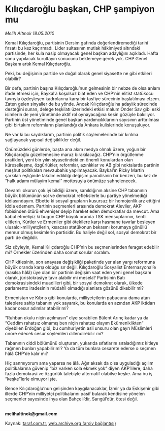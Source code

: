 # Kılıçdaroğlu başkan, CHP şampiyon mu

*Melih Altınok 18.05.2010*

<div class="yazi"><p>Kemal Kılıçdaroğlu, partisinin Dersim gafında değerlendiremediği tarihî fırsatı bu kez kaçırmadı. Lider sultasının mutlak hâkimiyeti altındaki partisinde, her kula nasip olmayacak genel başkan adaylığını açıkladı. Hafta sonu yapılacak kurultayın sonucunu beklemeye gerek yok. CHP Genel Başkanı artık Kemal Kılıçdaroğlu.</p>
<p>Peki, bu değişimin partide ve doğal olarak genel siyasette ne gibi etkileri olabilir?</p>
<p>Bir defa, partinin başına Kılıçdaroğlu’nun gelmesinin bir nebze de olsa anlam ifade etmesi için, Baykal’a koşulsuz biat eden ve CHP’nin elitist statükocu tavrıyla özdeşleşen kadrolarına karşı bir tasfiye sürecinin başlatılması elzem. Zaten gelen sinyaller de bu yönde. Ancak Kılıçdaroğlu’na adaylık sürecinde desteğini sunan, delege teşkilatı üzerindeki etkisi malum Önder Sav gibi eski isimlerin de yeni yönetimde aktif rol oynayacağına kesin gözüyle bakılıyor. Partinin üst yönetiminde genel başkan yardımcılıklarının sayısının arttırılması gibi birtakım reformların planlandığı da Ankara kulislerinde konuşuluyor. </p>
<p>Ne var ki bu saydıklarım, partinin politik söylemelerinde bir kırılma sağlayacak yapısal değişiklikler değil. </p>
<p>Önümüzdeki günlerde, başta ana akım medya olmak üzere, yoğun bir Kılıçdaroğlu güzellemesine maruz bırakılacağız. CHP’nin örgütlenme pratikleri, yeni bin yılın siyasetindeki en önemli konulardan olan küreselleşme, özgürlükler, reformlar, azınlıklar ve AB gibi noktalarda partinin meşhut politikaları mevzubahis yapılmayacak. Baykal’ın Ricky Martin şarkıları eşliğinde takdim edildiği değişim parodisinin bir benzeri, bu kez de “halk adamı mülayim kemal” mottosuyla önümüze sahnelenecek.</p>
<p>Devamlı okurun çok iyi bildiği üzere, sanıldığının aksine CHP tabanının büyük bölümünün sol ve demokrat reflekslerle bu partiye yönelmediği iddiasındayım. Elbette ki sosyal grupların kusursuz bir homojenlik arz ettiğini iddia edemem. Partinin seçmenleri arasında demokrat Aleviler, AKP fobisinden ötürü ehvenişer deyip hareket eden demokratlar da mevcut. Ama kabul etmeliyiz ki bugün CHP büyük oranda TSK mensuplarının, kentli elitlerin, Kürtler ve Ermeniler gibi ötekilere karşı hasmane tavırlar besleyen ulusalcı-milliyetçilerin, kısacası statükonun bekasını korumaya gönüllü memur olmuş kesimlerin partisidir. Bu haliyle değil sol, sosyal demokrat bir parti de değildir.</p>
<p>Siz söyleyin, Kemal Kılıçdaroğlu CHP’nin bu seçmenlerinden feragat edebilir mi? Örnekler üzerinden daha somut sorular soralım.</p>
<p>CHP kitlesinin, son anayasa değişikliği paketinde yer alan yargı reformuna büyük oranda karşı olduğu sır değil. Kılıçdaroğlu Sosyalist Enternasyonal’e (nasılsa hâlâ) üye olan bir partinin değişim vaat eden yeni genel başkanı olarak, jüristokrasiye tavır alabilir mi mesela? Partisinin Batı demokrasisindeki muadilleri gibi, bir sosyal demokrat olarak, ülkede parlamento iradesinin müdahil olmadığı alanlara gözünü dikebilir mi?</p>
<p>Ermenistan ve Kıbrıs gibi konularda, milliyetçilerin pabucunu dama atan taleplere sahip tabanını yok sayarak, bu konularda en azından AKP iktidarı kadar cesur adımlar atabilir mi?</p>
<p>“Ruhban okulu niçin açılmasın” diye sorabilen Bülent Arınç kadar ya da “Ceddim rahatsız olmamış ben niçin rahatsız olayım Ekümeniklikten” diyebilen Erdoğan gibi, bu cumhuriyetin asli unsuru olan gayrı Müslimleri onore edecek cesur söylemleri dillendirebilir mi?</p>
<p>Tabanının ciddi bölümünü oluşturan, yukarıda sıfatlarını sıraladığımız kitleye rağmen bunları yapabilir mi? Ya da tüm bunlara cesarete ederse o seçmen hâlâ CHP’de kalır mı?</p>
<p>Hiç sanmıyorum ama yaparsa ne âlâ. Ağır aksak da olsa uyguladığı açılım politikalarına güvenip “biz varken sola ekmek yok” diyen AKP’lilere, daha fazla demokrasi ve özgürlük talebiyle alternatif olabilse keşke. Ama bu iş “keşke”lerle olmuyor işte.</p>
<p>Bence Kılıçdaroğlu’nun gelişinden kaygılanacaklar, İzmir ya da Eskişehir gibi illerde CHP’nin milliyetçi politikalarını pasif bularak kendisine yönelen seçmenler sayesinde ihya olan Bahçeli’dir, Sarıgül’dür, ötesi değil.</p><b><br/>melihaltinok@gmail.com</b></div>

Kaynak: [taraf.com.tr](http://www.taraf.com.tr:80/melih-altinok/makale-kilicdaroglu-baskan-chp-sampiyon-mu.htm), [web.archive.org (arşiv bağlantısı)](http://web.archive.org/web/20100519120856/http://www.taraf.com.tr:80/melih-altinok/makale-kilicdaroglu-baskan-chp-sampiyon-mu.htm)
